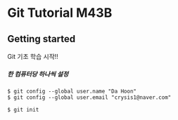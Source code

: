 # Git Tutorial M43B

## Getting started

Git 기초 학습 시작!!

##### 한 컴퓨터당 하나씩 설정
```git
$ git config --global user.name "Da Hoon"
$ git config --global user.email "crysis1@naver.com"

$ git init
```

